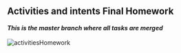 ## Activities and intents Final Homework

***This is the master branch where all tasks are merged***
<br>
<br>
![activitiesHomework](https://user-images.githubusercontent.com/47735236/111434174-55ecf900-8727-11eb-9a70-e140b6ba5379.gif)
